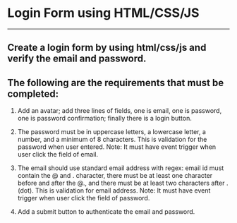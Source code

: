 # Login Form using HTML/CSS/JS #
___________________________________________________________________________________________________________________________

## Create a login form by using html/css/js and verify the email and password.
## The following are the requirements that must be completed:


1. Add an avatar; add three lines of fields, one is email, one is password, one is password confirmation; finally there is a login button.

2. The password must be in uppercase letters, a lowercase letter, a number, and a minimum of 8 characters. This is validation for the password when user entered.
Note: It must have event trigger when user click the field of email. 

3. The email should use standard email address with regex: email id must contain the @ and . character,  there must be at least one character before and after the @., and there must be at least two characters after . (dot). This is validation for email  address. 
Note: It must have event trigger when user click the field of password. 

4. Add a submit button to authenticate the email and password.
